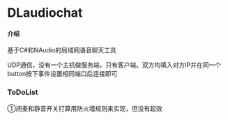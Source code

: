 # DLaudiochat

#### 介绍
基于C#和NAudio的局域网语音聊天工具

UDP通信，没有一个主机做服务端，只有客户端。双方均填入对方IP并在同一个button按下事件设置相同端口后连接即可

### ToDoList

①闭麦和静音开关打算用防火墙规则来实现，但没有起效